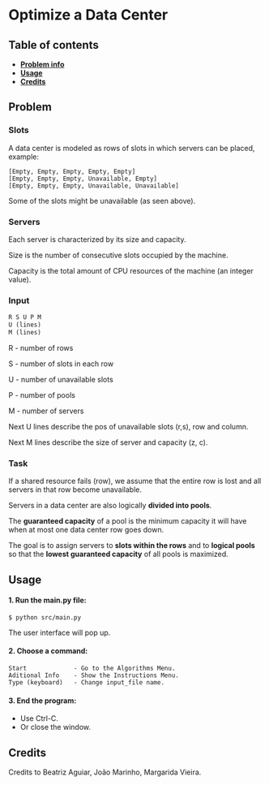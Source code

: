 # **Optimize a Data Center**

## Table of contents
- **[Problem info](#problem)**
- **[Usage](#usage)**
- **[Credits](#credits)**

## **Problem**

### **Slots**

A data center is modeled as rows of slots in which servers can be placed, example:

    [Empty, Empty, Empty, Empty, Empty]
    [Empty, Empty, Empty, Unavailable, Empty]
    [Empty, Empty, Empty, Unavailable, Unavailable]


Some of the slots might be unavailable (as seen above).

### **Servers**

Each server is characterized by its size and capacity. 

Size is the number of consecutive slots occupied by the machine.

Capacity is the total amount of CPU resources of the machine (an integer value).

### **Input**

``` py
R S U P M
U (lines)
M (lines)
```
R - number of rows

S - number of slots in each row

U - number of unavailable slots

P - number of pools

M - number of servers

Next U lines describe the pos of unavailable slots (r,s), row and column.

Next M lines describe the size of server and capacity (z, c).

### **Task**

If a shared resource fails (row), we assume that the entire row is lost and all servers in that row become unavailable.

Servers in a data center are also logically **divided into pools**.

The **guaranteed capacity** of a pool is the minimum capacity it will have when at most one data center row goes down.

The goal is to assign servers to **slots within the rows** and to **logical pools** so that the **lowest guaranteed capacity** of all pools is maximized.

## Usage

#### 1. Run the main.py file:
```
$ python src/main.py
```
The user interface will pop up.

#### 2. Choose a command:
```
Start             - Go to the Algorithms Menu.
Aditional Info    - Show the Instructions Menu.
Type (keyboard)   - Change input_file name.
```

#### 3. End the program:

- Use Ctrl-C.</br>
- Or close the window.

## Credits
Credits to Beatriz Aguiar, João Marinho, Margarida Vieira.
